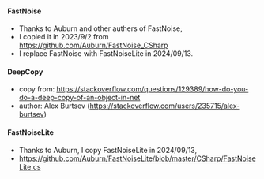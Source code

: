 #### FastNoise
- Thanks to Auburn and other authers of FastNoise, 
- I copied it in 2023/9/2 from https://github.com/Auburn/FastNoise_CSharp
- I replace FastNoise with FastNoiseLite in 2024/09/13.

#### DeepCopy
- copy from: https://stackoverflow.com/questions/129389/how-do-you-do-a-deep-copy-of-an-object-in-net
- author: Alex Burtsev (https://stackoverflow.com/users/235715/alex-burtsev)

#### FastNoiseLite
- Thanks to Auburn, I copy FastNoiseLite in 2024/09/13, 
- https://github.com/Auburn/FastNoiseLite/blob/master/CSharp/FastNoiseLite.cs
